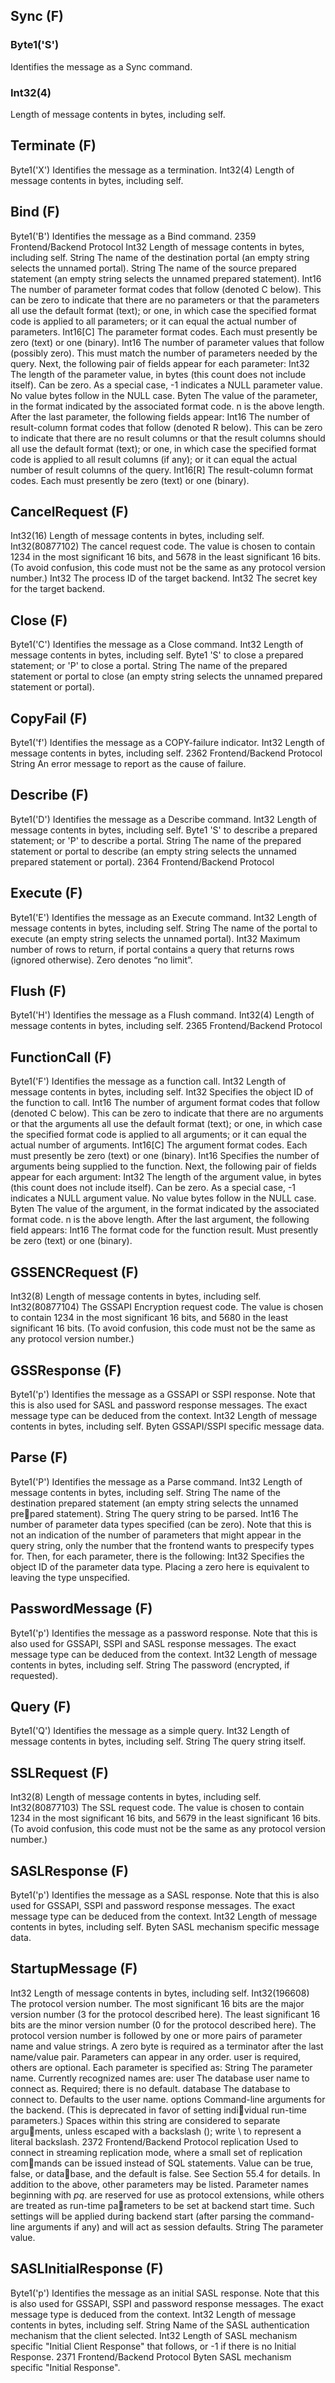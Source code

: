 ## Sync (F)

### Byte1('S')

Identifies the message as a Sync command.

### Int32(4)

Length of message contents in bytes, including self.

## Terminate (F)

Byte1('X')
Identifies the message as a termination.
Int32(4)
Length of message contents in bytes, including self.

## Bind (F)

Byte1('B')
Identifies the message as a Bind command.
2359
Frontend/Backend Protocol
Int32
Length of message contents in bytes, including self.
String
The name of the destination portal (an empty string selects the unnamed portal).
String
The name of the source prepared statement (an empty string selects the unnamed prepared
statement).
Int16
The number of parameter format codes that follow (denoted C below). This can be zero to
indicate that there are no parameters or that the parameters all use the default format (text);
or one, in which case the specified format code is applied to all parameters; or it can equal
the actual number of parameters.
Int16[C]
The parameter format codes. Each must presently be zero (text) or one (binary).
Int16
The number of parameter values that follow (possibly zero). This must match the number of
parameters needed by the query.
Next, the following pair of fields appear for each parameter:
Int32
The length of the parameter value, in bytes (this count does not include itself). Can be zero.
As a special case, -1 indicates a NULL parameter value. No value bytes follow in the NULL
case.
Byten
The value of the parameter, in the format indicated by the associated format code. n is the
above length.
After the last parameter, the following fields appear:
Int16
The number of result-column format codes that follow (denoted R below). This can be zero to
indicate that there are no result columns or that the result columns should all use the default
format (text); or one, in which case the specified format code is applied to all result columns
(if any); or it can equal the actual number of result columns of the query.
Int16[R]
The result-column format codes. Each must presently be zero (text) or one (binary).

## CancelRequest (F)

Int32(16)
Length of message contents in bytes, including self.
Int32(80877102)
The cancel request code. The value is chosen to contain 1234 in the most significant 16 bits,
and 5678 in the least significant 16 bits. (To avoid confusion, this code must not be the same
as any protocol version number.)
Int32
The process ID of the target backend.
Int32
The secret key for the target backend.

## Close (F)

Byte1('C')
Identifies the message as a Close command.
Int32
Length of message contents in bytes, including self.
Byte1
'S' to close a prepared statement; or 'P' to close a portal.
String
The name of the prepared statement or portal to close (an empty string selects the unnamed
prepared statement or portal).

## CopyFail (F)

Byte1('f')
Identifies the message as a COPY-failure indicator.
Int32
Length of message contents in bytes, including self.
2362
Frontend/Backend Protocol
String
An error message to report as the cause of failure.

## Describe (F)

Byte1('D')
Identifies the message as a Describe command.
Int32
Length of message contents in bytes, including self.
Byte1
'S' to describe a prepared statement; or 'P' to describe a portal.
String
The name of the prepared statement or portal to describe (an empty string selects the unnamed
prepared statement or portal).
2364
Frontend/Backend Protocol

## Execute (F)

Byte1('E')
Identifies the message as an Execute command.
Int32
Length of message contents in bytes, including self.
String
The name of the portal to execute (an empty string selects the unnamed portal).
Int32
Maximum number of rows to return, if portal contains a query that returns rows (ignored
otherwise). Zero denotes “no limit”.

## Flush (F)

Byte1('H')
Identifies the message as a Flush command.
Int32(4)
Length of message contents in bytes, including self.
2365
Frontend/Backend Protocol

## FunctionCall (F)

Byte1('F')
Identifies the message as a function call.
Int32
Length of message contents in bytes, including self.
Int32
Specifies the object ID of the function to call.
Int16
The number of argument format codes that follow (denoted C below). This can be zero to
indicate that there are no arguments or that the arguments all use the default format (text);
or one, in which case the specified format code is applied to all arguments; or it can equal
the actual number of arguments.
Int16[C]
The argument format codes. Each must presently be zero (text) or one (binary).
Int16
Specifies the number of arguments being supplied to the function.
Next, the following pair of fields appear for each argument:
Int32
The length of the argument value, in bytes (this count does not include itself). Can be zero. As
a special case, -1 indicates a NULL argument value. No value bytes follow in the NULL case.
Byten
The value of the argument, in the format indicated by the associated format code. n is the
above length.
After the last argument, the following field appears:
Int16
The format code for the function result. Must presently be zero (text) or one (binary).

## GSSENCRequest (F)

Int32(8)
Length of message contents in bytes, including self.
Int32(80877104)
The GSSAPI Encryption request code. The value is chosen to contain 1234 in the most
significant 16 bits, and 5680 in the least significant 16 bits. (To avoid confusion, this code
must not be the same as any protocol version number.)

## GSSResponse (F)

Byte1('p')
Identifies the message as a GSSAPI or SSPI response. Note that this is also used for SASL
and password response messages. The exact message type can be deduced from the context.
Int32
Length of message contents in bytes, including self.
Byten
GSSAPI/SSPI specific message data.

## Parse (F)

Byte1('P')
Identifies the message as a Parse command.
Int32
Length of message contents in bytes, including self.
String
The name of the destination prepared statement (an empty string selects the unnamed prepared
statement).
String
The query string to be parsed.
Int16
The number of parameter data types specified (can be zero). Note that this is not an indication
of the number of parameters that might appear in the query string, only the number that the
frontend wants to prespecify types for.
Then, for each parameter, there is the following:
Int32
Specifies the object ID of the parameter data type. Placing a zero here is equivalent to leaving
the type unspecified.

## PasswordMessage (F)

Byte1('p')
Identifies the message as a password response. Note that this is also used for GSSAPI, SSPI
and SASL response messages. The exact message type can be deduced from the context.
Int32
Length of message contents in bytes, including self.
String
The password (encrypted, if requested).

## Query (F)

Byte1('Q')
Identifies the message as a simple query.
Int32
Length of message contents in bytes, including self.
String
The query string itself.

## SSLRequest (F)

Int32(8)
Length of message contents in bytes, including self.
Int32(80877103)
The SSL request code. The value is chosen to contain 1234 in the most significant 16 bits,
and 5679 in the least significant 16 bits. (To avoid confusion, this code must not be the same
as any protocol version number.)

## SASLResponse (F)

Byte1('p')
Identifies the message as a SASL response. Note that this is also used for GSSAPI, SSPI and
password response messages. The exact message type can be deduced from the context.
Int32
Length of message contents in bytes, including self.
Byten
SASL mechanism specific message data.

## StartupMessage (F)

Int32
Length of message contents in bytes, including self.
Int32(196608)
The protocol version number. The most significant 16 bits are the major version number (3
for the protocol described here). The least significant 16 bits are the minor version number
(0 for the protocol described here).
The protocol version number is followed by one or more pairs of parameter name and value
strings. A zero byte is required as a terminator after the last name/value pair. Parameters can
appear in any order. user is required, others are optional. Each parameter is specified as:
String
The parameter name. Currently recognized names are:
user
The database user name to connect as. Required; there is no default.
database
The database to connect to. Defaults to the user name.
options
Command-line arguments for the backend. (This is deprecated in favor of setting individual run-time
parameters.) Spaces within this string are considered to separate arguments, unless escaped with a
backslash (\); write \\ to represent a literal backslash.
2372
Frontend/Backend Protocol
replication
Used to connect in streaming replication mode, where a small set of replication commands can be
issued instead of SQL statements. Value can be true, false, or database, and the default is false.
See Section 55.4 for details.
In addition to the above, other parameters may be listed. Parameter names beginning with
_pq_. are reserved for use as protocol extensions, while others are treated as run-time parameters
to be set at backend start time. Such settings will be applied during backend start
(after parsing the command-line arguments if any) and will act as session defaults.
String
The parameter value.

## SASLInitialResponse (F)

Byte1('p')
Identifies the message as an initial SASL response. Note that this is also used for GSSAPI,
SSPI and password response messages. The exact message type is deduced from the context.
Int32
Length of message contents in bytes, including self.
String
Name of the SASL authentication mechanism that the client selected.
Int32
Length of SASL mechanism specific "Initial Client Response" that follows, or -1 if there is
no Initial Response.
2371
Frontend/Backend Protocol
Byten
SASL mechanism specific "Initial Response".
